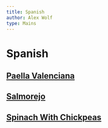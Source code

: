 ```yaml
---
title: Spanish
author: Alex Wolf
type: Mains
---
```


# Spanish

## [Paella Valenciana](./paella_valenciana.html)
## [Salmorejo](./salmorejo.html)
## [Spinach With Chickpeas](./spinach_with_chickpeas.html)
